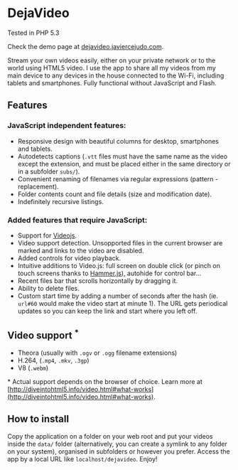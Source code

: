 # DejaVideo

Tested in PHP 5.3

Check the demo page at [dejavideo.javiercejudo.com](http://dejavideo.javiercejudo.com/).

Stream your own videos easily, either on your private network or to the 
world using HTML5 video. I use the app to share all my videos from my main 
device to any devices in the house connected to the Wi-Fi, including tablets 
and smartphones. Fully functional without JavaScript and Flash.

## Features

### JavaScript independent features:

- Responsive design with beautiful columns for desktop, smartphones and tablets.
- Autodetects captions (`.vtt` files must have the same name as the
video except the extension, and must be placed either in the same
directory or in a subfolder `subs/`).
- Convenient renaming of filenames via regular expressions (pattern - replacement).
- Folder contents count and file details (size and modification date).
- Indefinitely recursive listings.

### Added features that require JavaScript:
- Support for [Videojs](http://videojs.com/).
- Video support detection. Unsopported files in the current browser are marked and links to the video are disabled.
- Added controls for video playback.
- Intuitive additions to Video.js: full screen on double click (or pinch on touch 
screens thanks to [Hammer.js](http://eightmedia.github.com/hammer.js/)), 
autohide for control bar…
- Recent files bar that scrolls horizontally by dragging it.
- Ability to delete files.
- Custom start time by adding a number of seconds after the hash (ie. `url#60`
would make the video start at minute 1). The URL gets periodical 
updates so you can keep the link and start where you left off.

## Video support <sup>*</sup>

- Theora (usually with `.ogv` or `.ogg` filename extensions)
- H.264, (`.mp4`, `.mkv`, `.3gp`)
- V8 (`.webm`)

\* Actual support depends on the browser of choice. Learn more at
    [http://diveintohtml5.info/video.html#what-works](http://diveintohtml5.info/video.html#what-works).

## How to install

Copy the application on a folder on your web root and put your videos 
inside the `data/` folder (alternatively, you can create a symlink to any
folder on your system), organised in subfolders or however you prefer.
Access the app by a local URL like `localhost/dejavideo`. Enjoy!
